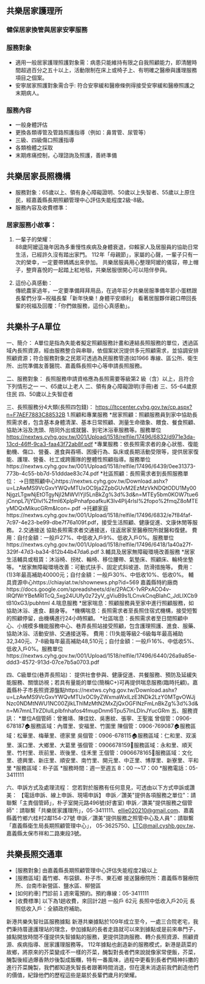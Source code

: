 ## 共樂居家護理所
### 健保居家換管與居家安寧服務
### 服務對象
- 適用一般居家護理照護對象需：病患只能維持有限之自我照顧能力，即清醒時間超過百分之五十以上，活動限制在床上或椅子上、有明確之醫療與護理服務項目之個案。    
- 安寧居家照護對象需合乎: 符合安寧緩和醫療條例得接受安寧緩和醫療照護之末期病人。
### 服務內容
- 一般身體評估
- 更換各類導管及管路照護指導（例如：鼻胃管、尿管等）
- 三級、四級傷口照護指導
- 各類檢體之採取
- 末期疼痛控制，心理諮詢及照護，善終準備

## 共樂居家長照機構
- 服務對象：65歲以上、領有身心障礙證明、50歲以上失智者、55歲以上原住民，經嘉義縣長期照顧管理中心評估失能程度2級-8級。
- 服務內容及收費標準：


### 居家服務小故事：
1. 一輩子的榮耀：    
88歲阿嬤這幾年因為多重慢性疾病及身體衰退，仰賴家人及居服員的協助日常生活，已經許久沒有踏出家門。
112年「母親節」，家屬的心聲，一輩子只有一次的榮幸，一定要帶媽媽出來參加。
共樂居服員用心整理阿嬤的儀容，帶上帽子，整齊喜悅的一起踏上紅地毯，共樂居服很開心可以陪伴參與。


1. 這份心真感動：    
傳統農家過年，一定要準備拜拜用品，在過年前夕共樂居服準備年節小蛋糕跟長輩們分享~祝福長輩「新年快樂！身體平安順利」
看著居服夥伴親口帶回長輩的祝福及回覆：「你們做服務，這份心真感動」。

## 共樂朴子A單位
一、簡介：
A單位是指為失能者擬定照顧服務計畫和連結長照服務的單位，透過區域內長照資源，經由服務整合與串聯，依個案狀況提供多元照顧需求，並協調安排照顧資源；符合服務對象之民眾可透過為民服務管道(如1966 專線、區公所、衛生所、出院準備友善醫院、嘉義縣長照中心等申請長照服務。

二、服務對象：
長照服務申請資格應為長照需要等級第2 級（含）以上，且符合下列情形之一
一、65歲以上老人
二、領有身心障礙證明(手冊)者
三、55-64歲原住民
四、50歲以上失智症者

三、長照服務分4大類(長照四包錢)： https://ltccenter.cyhg.gov.tw/cp.aspx?n=F7AEF7883C88532B
1.照顧和專業服務
*居家照顧：照顧服務員到家中協助長照需求者，包含基本身體清潔、基本日常照顧、測量生命徵象、餵食、餐食照顧、協助沐浴及洗頭、陪同外出或就醫、到宅沐浴車服務等。服務單位
https://nextws.cyhg.gov.tw/001/Upload/1518/relfile/17496/6832/d971e3da-13cd-46ff-9ca3-faa43f72ab8f.pdf
*專業服務：依長照需求者的身心狀態、復能動機、傷口、營養、進食與吞嚥、困擾行為、臥床或長期活動受限等，提供居家復能、護理、營養、社工或跨團隊的整體性照顧指導。服務單位https://nextws.cyhg.gov.tw/001/Upload/1518/relfile/17496/6439/0ee31373-773b-4c55-bb7d-51dddae83c74.pdf
*社區照顧：長照需求者到長照服務單位：
→日間照顧中心https://nextws.cyhg.gov.tw/Download.ashx?u=LzAwMS9VcGxvYWQvMTUxOC9ja2ZpbGUvM2EzMzVkNDQtODU1My00NjgzLTgwNjEtOTgyNjI2MWVlYjI5LnBkZg%3d%3d&n=MTEy5bm0KOW7tue6jCnnpL7ljYDlvI%2fml6XplpPnhafpoafkuK3lv4Plj4rlsI%2fopo%2fmqZ8oMTEyMDQxMikucGRm&Icon=.pdf
→托顧家庭https://nextws.cyhg.gov.tw/001/Upload/1518/relfile/17496/6832/e7f84faf-7c97-4e23-be99-dbe7f76a109f.pdf，接受生活照顧、健康促進、文康休閒等服務。
2.交通接送
協助長照需求者交通接送，往返居家至醫療院所就醫和復健。
費用：自付金額：一般戶27%、中低收入戶9%、低收入戶0%。服務單位https://nextws.cyhg.gov.tw/001/Upload/1518/relfile/17496/6418/1a40a27f-329f-47d3-ba34-812b44b47da6.pdf
3.輔具及居家無障礙環境改善服務
*居家生活輔具或租賃：沐浴椅、拐杖、輪椅、移位腰帶、氣墊床、照顧床、輪椅坐墊等。
*居家無障礙環境改善：可動式扶手、固定式斜坡道、防滑措施等。
費用：(1)3年最高補助40000元；自付金額：一般戶30%、中低收10%、低收0%。
輔具資源中心https://chiayiat.tw/shownews.php?id=569
嘉義縣特約廠商https://docs.google.com/spreadsheets/d/e/2PACX-1vRPxACO4v-lRQfWrYBeMRITcQ_5xg24UUfy0z72yV_gViuB9s1LCnvkCnqBlahC_JdLIXCb9tB10xG3/pubhtml
4.喘息服務
*居家喘息：照顧服務員至家中進行照顧服務，如協助沐浴、進食、翻身等。
*機構喘息：長照需求者至長照住宿式機構，接受短暫的照顧停留，由機構進行24小時照顧。
*社區喘息：長照需求者至日間照顧中心、小規模多機能服務中心、巷弄長照站接受照顧，包含護理照護、進食、服藥、協助沐浴、活動安排、交通接送等。
費用：(1)失能等級2-6級每年最高補助32,340元、7-8級每年最高補助48,510元；自付金額：一般戶16%、中低收5%、低收入戶0%。服務單位https://nextws.cyhg.gov.tw/001/Upload/1518/relfile/17496/6440/26a9a85e-ddd3-4572-913d-07ce7b5a0703.pdf

四、C級單位(巷弄長照站)：
提供社會參與、健康促進、共餐服務、預防及延緩失能服務、關懷訪視；若具有量能的單位(簡稱C+)可再提供喘息服務(臨時托顧)。嘉義縣朴子市長照資源盤點https://nextws.cyhg.gov.tw/Download.ashx?u=LzAwMS9VcGxvYWQvMTUxOC9yZWxmaWxlLzE3NDk2LzY0MTgvOWJjNzc0NDMtNWU1NC00ZjlkLThlMzMtN2MxZjQxOGFlNzFmLnBkZg%3d%3d&n=Mi7mnLTlrZDluILplbfnhafos4fmupDnm6Tpu57lnLDlnJYucGRm
五、服務資訊：
*單位A個管師：曾雅靖、陳佳妏、吳惠紋、張寧、王聖嵐
曾個管：0906-678187🏠服務區域：內厝里、安福里、竹圍里
陳個管：0906-769087🏠服務區域：松華里、梅華里、德家里
吳個管：0906-678115🏠服務區域：仁和里、双溪里、溪口里、大鄉里、大葛里
張個管：0906678159🏡服務區域：永和里、順天里、竹村里、崁前里、崁後里、佳禾里
王個管：0906678165🏡服務區域：文化里、德興里、新庄里、順安里、南竹里、開元里、中正里、博厚里、新寮里、平和里
*服務區域：朴子區
*服務時間：週一至週五 8：00 –~17：00
*服務電話：05-3411111

六、申訴方式及處理流程：
您若對於服務有任何意見，可透由以下方式申訴或讚美：
【電話申訴、線上申訴、現場申訴】
申訴／讚美"提供各項服務之單位"：請聯繫「主責個管師」，朴子室開元路496號(好書室)
申訴／讚美"提供服務之個管師"：請聯繫「共樂居家護理所」，05-3411111、ellie020210@gmail.com、嘉義縣義竹鄉六桂村2鄰154-27號
申訴／讚美"提供服務之照管中心及人員"：請聯繫「嘉義縣衛生局長期照顧管理中心」， 05-3625750、LTC@mail.cyshb.gov.tw、嘉義縣太保市祥和二路東段3號。

## 共樂長照交通車
- [服務對象] 由嘉義縣長期照顧管理中心評估失能程度2級以上
- [服務區域]
義竹鄉、布袋鎮、朴子市、東石鄉
接送醫療院所：嘉義縣市醫療院所、台南市新營區、鹽水區、柳營區
- [如何約車]
門診前１週來電預約。預約專線：05-3411111
- [收費標準]
以下為1趟收費，來回計2趟
一般戶 62元
長照中低收入戶20元
長照低收入戶：全額政府補助。



新港共樂失智社區服務據點 
新港共樂據點於109年成立至今，一處三合院老宅，我們秉持厝邊護理站的理念，參加據點的長者走路就可以來到據點或是前來串門子，據點開放時間不僅提供失智據點的服務，更提供諮詢服務、轉介長照資源、照顧資源、疾病指導、居家護理服務等。
112年據點也創造新的服務模式，新港是蔬菜的故鄉，將原來的芥菜變成不一樣的芥菜，醃製對長者們來說就像家常便飯，芥菜，醃製後經過爆香熱炒後製成飯糰，特有一番風味，過程中更看到長者們精神抖擻的進行芥菜醃製，我們都知道失智長者跟著時間消退，但在還未消退前我們創造他們的價值，紀錄他們的歷程這些是屬於長輩們歲月的榮耀。

